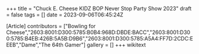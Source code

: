 +++
title = "Chuck E. Cheese KIDZ BOP Never Stop Party Show 2023"
draft = false
tags = []
date = 2023-09-06T06:45:24Z

[Article]
contributors = ["Bowling for Cheese","2603:8001:D300:5785:B0B4:968D:DBDE:BACC","2603:8001:D300:5785:B4EB:426B:5A5B:D9B6","2603:8001:D300:5785:A5A4:FF7D:2CDC:EEEB","Dame","The 64th Gamer"]
gallery = []
+++
wikitext
